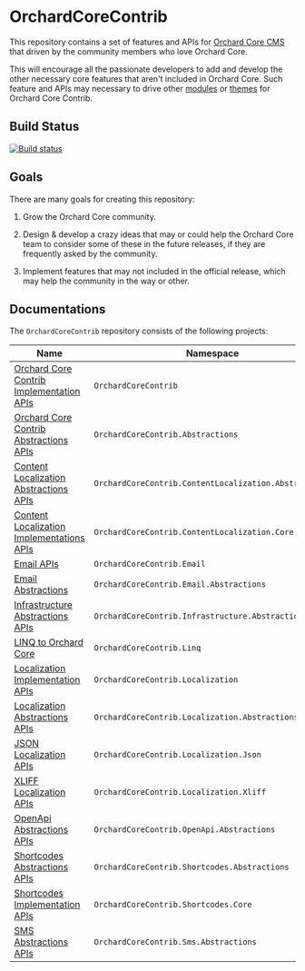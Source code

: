 # OrchardCoreContrib

This repository contains a set of features and APIs for [Orchard Core CMS](https://github.com/OrchardCMS/OrchardCore) that driven by the community members who love Orchard Core.

This will encourage all the passionate developers to add and develop the other necessary core features that aren't included in Orchard Core. Such feature and APIs may necessary to drive other [modules](https://github.com/OrchardCoreContrib/OrchardCoreContrib.Modules) or [themes](https://github.com/OrchardCoreContrib/OrchardCoreContrib.Themes) for Orchard Core Contrib.

## Build Status

[![Build status](https://github.com/OrchardCoreContrib/OrchardCoreContrib/actions/workflows/build.yml/badge.svg)](https://github.com/OrchardCoreContrib/OrchardCoreContrib/actions?query=workflow%3A%22Orchard+Core+Contrib%22)

## Goals

There are many goals for creating this repository:

1. Grow the Orchard Core community.

2. Design & develop a crazy ideas that may or could help the Orchard Core team to consider some of these in the future releases, if they are frequently asked by the community.

3. Implement features that may not included in the official release, which may help the community in the way or other.

## Documentations

The `OrchardCoreContrib` repository consists of the following projects:

| Name | Namespace |
| --- | --- |
| [Orchard Core Contrib Implementation APIs](src/OrchardCoreContrib/README.md) | `OrchardCoreContrib` |
| [Orchard Core Contrib Abstractions APIs](src/OrchardCoreContrib.Abstractions/README.md) | `OrchardCoreContrib.Abstractions` |
| [Content Localization Abstractions APIs](src/OrchardCoreContrib.ContentLocalization.Abstractions/README.md) | `OrchardCoreContrib.ContentLocalization.Abstractions` |
| [Content Localization Implementations APIs](src/OrchardCoreContrib.ContentLocalization.Core/README.md) | `OrchardCoreContrib.ContentLocalization.Core` |
| [Email APIs](src/OrchardCoreContrib.Email/README.md) | `OrchardCoreContrib.Email` |
| [Email Abstractions](src/OrchardCoreContrib.Email.Abstractions/README.md) | `OrchardCoreContrib.Email.Abstractions` |
| [Infrastructure Abstractions APIs](src/OrchardCoreContrib.Infrastructure.Abstractions/README.md) | `OrchardCoreContrib.Infrastructure.Abstractions` |
| [LINQ to Orchard Core](src/OrchardCoreContrib.Linq/README.md) | `OrchardCoreContrib.Linq` |
| [Localization Implementation APIs](src/OrchardCoreContrib.Localization/README.md) | `OrchardCoreContrib.Localization` |
| [Localization Abstractions APIs](src/OrchardCoreContrib.Localization.Abstractions/README.md) | `OrchardCoreContrib.Localization.Abstractions` |
| [JSON Localization APIs](src/OrchardCoreContrib.Localization.Json/README.md) | `OrchardCoreContrib.Localization.Json` |
| [XLIFF Localization APIs](src/OrchardCoreContrib.Localization.Xliff/README.md) | `OrchardCoreContrib.Localization.Xliff` |
| [OpenApi Abstractions APIs](src/OrchardCoreContrib.OpenApi.Abstractions/README.md) | `OrchardCoreContrib.OpenApi.Abstractions` |
| [Shortcodes Abstractions APIs](src/OrchardCoreContrib.Shortcodes.Abstractions/README.md) | `OrchardCoreContrib.Shortcodes.Abstractions` |
| [Shortcodes Implementation APIs](src/OrchardCoreContrib.Shortcodes.Core/README.md) | `OrchardCoreContrib.Shortcodes.Core` |
| [SMS Abstractions APIs](src/OrchardCoreContrib.Sms.Abstractions/README.md) | `OrchardCoreContrib.Sms.Abstractions` |
